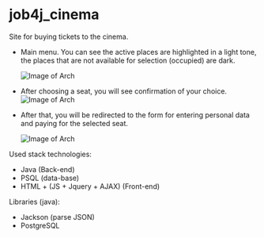 # job4j_cinema

Site for buying tickets to the cinema.

- Main menu.
  You can see the active places are highlighted in a light tone,
  the places that are not available for selection (occupied) are dark.
  
  ![Image of Arch](https://github.com/SlartiBartFast-art/job4j_cinema/blob/main/image/Screenshot_1.jpg)

- After choosing a seat, you will see confirmation of your choice.
  ![Image of Arch](https://github.com/SlartiBartFast-art/job4j_cinema/blob/main/image/Screenshot_2.jpg)
  
- After that,
you will be redirected to the form for entering personal data and paying for the selected seat.
  
  ![Image of Arch](https://github.com/SlartiBartFast-art/job4j_cinema/blob/main/image/Screenshot_3.jpg)

 Used stack technologies:
-  Java (Back-end)
-  PSQL (data-base)
-  HTML + (JS + Jquery + AJAX) (Front-end)

 Libraries (java):
-    Jackson (parse JSON)
-    PostgreSQL

